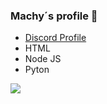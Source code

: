 ### Machy´s profile 👋
- <a href="https://discord.com/users/931226381721952296">Discord Profile</a>
- HTML
- Node JS
- Pyton

<img src="https://github-readme-stats.vercel.app/api?username=Machy15&&show_icons=true&title_color=CC0000&icon_color=CC0000&text_color=daf7dc&bg_color=151515">

